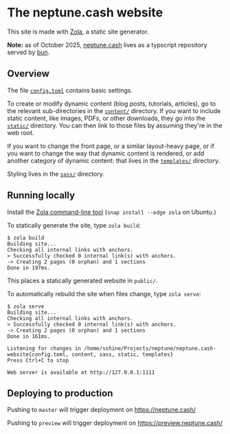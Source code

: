 # The neptune.cash website

This site is made with [Zola][zola], a static site generator.

**Note:** as of October 2025, [neptune.cash](https://neptune.cash/) lives as a typscript repository served by [bun](https://bun.com/).

[zola]: https://www.getzola.org/

## Overview

The file [`config.toml`](./config.toml) contains basic settings.

To create or modify dynamic content (blog posts, tutorials, articles), go to
the relevant sub-directories in the [`content/`](./content) directory.  If you
want to include static content, like images, PDFs, or other downloads, they go
into the [`static/`](./static) directory. You can then link to those files by
assuming they're in the web root.

If you want to change the front page, or a similar layout-heavy page, or if you
want to change the way that dynamic content is rendered, or add another category
of dynamic content: that lives in the [`templates/`](./templates) directory.

Styling lives in the [`sass/`](./sass) directory.
 
## Running locally

Install the [Zola command-line tool][zola-install] (`snap install --edge zola`
on Ubuntu.)

To statically generate the site, type `zola build`:

```
$ zola build
Building site...
Checking all internal links with anchors.
> Successfully checked 0 internal link(s) with anchors.
-> Creating 2 pages (0 orphan) and 1 sections
Done in 197ms.
```

This places a statically generated website in `public/`.

To automatically rebuild the site when files change, type `zola serve`:

```
$ zola serve
Building site...
Checking all internal links with anchors.
> Successfully checked 0 internal link(s) with anchors.
-> Creating 2 pages (0 orphan) and 1 sections
Done in 161ms.

Listening for changes in /home/sshine/Projects/neptune/neptune.cash-website{config.toml, content, sass, static, templates}
Press Ctrl+C to stop

Web server is available at http://127.0.0.1:1111
```

[zola-install]: https://www.getzola.org/documentation/getting-started/installation/

## Deploying to production

Pushing to `master` will trigger deployment on https://neptune.cash/

Pushing to `preview` will trigger deployment on https://preview.neptune.cash/
